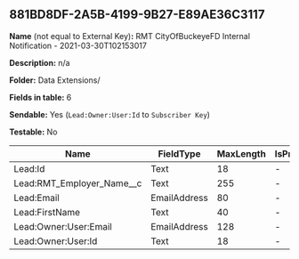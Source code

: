 ## 881BD8DF-2A5B-4199-9B27-E89AE36C3117

**Name** (not equal to External Key)**:** RMT CityOfBuckeyeFD Internal Notification - 2021-03-30T102153017

**Description:** n/a

**Folder:** Data Extensions/

**Fields in table:** 6

**Sendable:** Yes (`Lead:Owner:User:Id` to `Subscriber Key`)

**Testable:** No

| Name | FieldType | MaxLength | IsPrimaryKey | IsNullable | DefaultValue |
| --- | --- | --- | --- | --- | --- |
| Lead:Id | Text | 18 | - | - |  |
| Lead:RMT_Employer_Name__c | Text | 255 | - | + |  |
| Lead:Email | EmailAddress | 80 | - | + |  |
| Lead:FirstName | Text | 40 | - | + |  |
| Lead:Owner:User:Email | EmailAddress | 128 | - | + |  |
| Lead:Owner:User:Id | Text | 18 | - | - |  |
